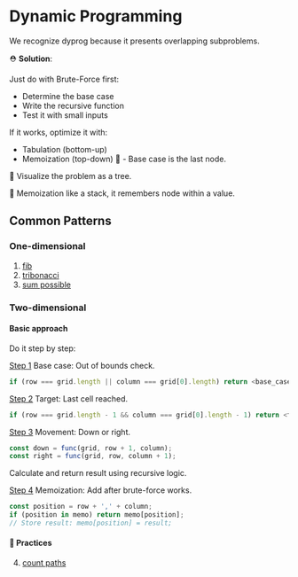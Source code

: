 # Dynamic Programming

We recognize dyprog because it presents overlapping subproblems.

⛑️ **Solution**:

Just do with Brute-Force first:

- Determine the base case
- Write the recursive function
- Test it with small inputs

If it works, optimize it with:

- Tabulation (bottom-up)
- Memoization (top-down) 📌 - Base case is the last node.

🌳 Visualize the problem as a tree.

🤔 Memoization like a stack, it remembers node within a value.

## Common Patterns

### One-dimensional

1. [fib](./fib.js)
2. [tribonacci](./tribonacci.js)
3. [sum possible](./sum-possible.js)

### Two-dimensional

#### Basic approach

Do it step by step:

<u>Step 1</u> Base case: Out of bounds check.

```js
if (row === grid.length || column === grid[0].length) return <base_case_value>;
```

<u>Step 2</u> Target: Last cell reached.

```js
if (row === grid.length - 1 && column === grid[0].length - 1) return <target_value>;
```

<u>Step 3</u> Movement: Down or right.

```js
const down = func(grid, row + 1, column);
const right = func(grid, row, column + 1);
```

Calculate and return result using recursive logic.

<u>Step 4</u> Memoization: Add after brute-force works.

```js
const position = row + ',' + column;
if (position in memo) return memo[position];
// Store result: memo[position] = result;
```

#### 👾 Practices

4. [count paths](./count-paths.js)
